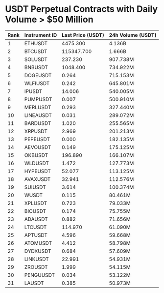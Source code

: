 # USDT Perpetual Contracts with Daily Volume > $50 Million

| Rank | Instrument ID | Last Price (USDT) | 24h Volume (USDT) |
|------|---------------|-------------------|-------------------|
| 1 | ETHUSDT | 4475.300 | 4.136B |
| 2 | BTCUSDT | 115347.700 | 1.666B |
| 3 | SOLUSDT | 237.230 | 907.738M |
| 4 | BNBUSDT | 1048.400 | 734.922M |
| 5 | DOGEUSDT | 0.264 | 715.153M |
| 6 | WLFIUSDT | 0.242 | 645.801M |
| 7 | IPUSDT | 14.006 | 540.005M |
| 8 | PUMPUSDT | 0.007 | 500.910M |
| 9 | MERLUSDT | 0.293 | 327.440M |
| 10 | LINEAUSDT | 0.031 | 289.072M |
| 11 | BARDUSDT | 1.020 | 255.565M |
| 12 | XRPUSDT | 2.969 | 201.213M |
| 13 | PEPEUSDT | 0.000 | 182.135M |
| 14 | AEVOUSDT | 0.149 | 175.125M |
| 15 | OKBUSDT | 196.890 | 166.107M |
| 16 | WLDUSDT | 1.472 | 127.773M |
| 17 | HYPEUSDT | 52.077 | 113.125M |
| 18 | AVAXUSDT | 32.941 | 112.576M |
| 19 | SUIUSDT | 3.614 | 100.374M |
| 20 | WUSDT | 0.115 | 80.461M |
| 21 | XPLUSDT | 0.723 | 79.033M |
| 22 | BIOUSDT | 0.174 | 75.755M |
| 23 | ADAUSDT | 0.882 | 71.656M |
| 24 | LTCUSDT | 114.970 | 61.090M |
| 25 | APTUSDT | 4.596 | 59.668M |
| 26 | ATOMUSDT | 4.412 | 58.798M |
| 27 | DYDXUSDT | 0.684 | 57.609M |
| 28 | LINKUSDT | 22.991 | 54.931M |
| 29 | ZROUSDT | 1.999 | 54.115M |
| 30 | PENGUUSDT | 0.034 | 53.122M |
| 31 | LAUSDT | 0.385 | 50.973M |

